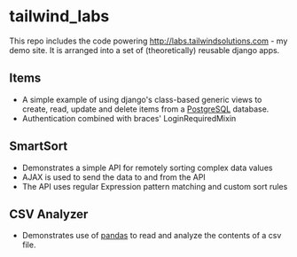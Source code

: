 # tailwind_labs
This repo includes the code powering http://labs.tailwindsolutions.com - my demo site. It is arranged
into a set of (theoretically) reusable django apps.

## Items
* A simple example of using django's class-based generic views to create, read, update and delete
items from a [PostgreSQL](http://www.postgresql.org/) database. 
* Authentication combined with braces' LoginRequiredMixin

## SmartSort
* Demonstrates a simple API for remotely sorting complex data values
* AJAX is used to send the data to and from the API
* The API uses regular Expression pattern matching and custom sort rules

## CSV Analyzer
* Demonstrates use of [pandas](http://pandas.pydata.org/) to read and analyze the contents of a csv file.
